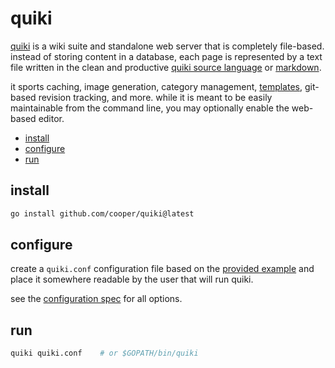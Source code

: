 # quiki

[quiki](https://quiki.app) is a wiki suite and standalone web server that is
completely file-based. instead of storing content in a database, each page is
represented by a text file written in the clean and productive
[quiki source language](doc/language.md) or [markdown](doc/markdown.md).

it sports caching, image generation, category management, [templates](doc/models.md),
git-based revision tracking, and more. while it is meant to be easily maintainable
from the command line, you may optionally enable the web-based editor.

* [install](#install)
* [configure](#configure)
* [run](#run)

## install

```sh
go install github.com/cooper/quiki@latest
```

## configure

create a `quiki.conf` configuration file based on the
[provided example](quiki.conf.example) and place it somewhere readable by the user
that will run quiki.

see the [configuration spec](doc/configuration.md) for all options.

## run

```sh
quiki quiki.conf    # or $GOPATH/bin/quiki
```